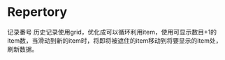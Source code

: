 # Repertory
记录番号
历史记录使用grid，优化成可以循环利用item，使用可显示数目+1的item数，当滑动到新的item时，将即将被遮住的item移动到将要显示的item处，刷新数据。

